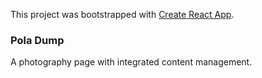 This project was bootstrapped with [Create React App](https://github.com/facebook/create-react-app).

### Pola Dump

A photography page with integrated content management.
